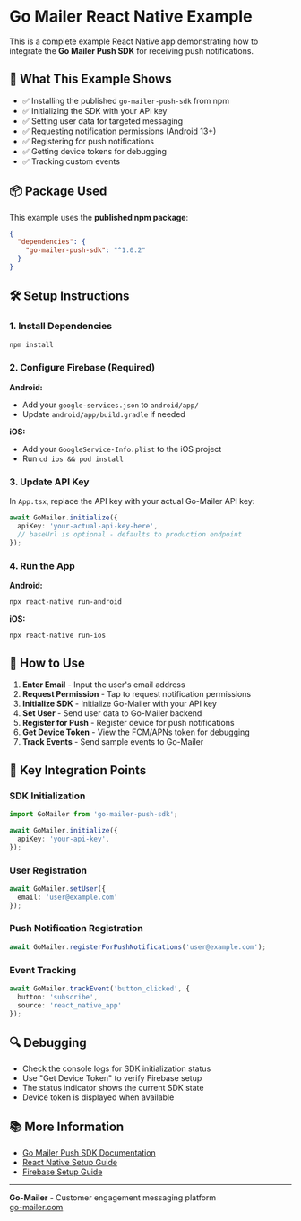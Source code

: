 # Go Mailer React Native Example

This is a complete example React Native app demonstrating how to integrate the **Go Mailer Push SDK** for receiving push notifications.

## 🚀 What This Example Shows

- ✅ Installing the published `go-mailer-push-sdk` from npm
- ✅ Initializing the SDK with your API key
- ✅ Setting user data for targeted messaging
- ✅ Requesting notification permissions (Android 13+)
- ✅ Registering for push notifications
- ✅ Getting device tokens for debugging
- ✅ Tracking custom events

## 📦 Package Used

This example uses the **published npm package**:
```json
{
  "dependencies": {
    "go-mailer-push-sdk": "^1.0.2"
  }
}
```

## 🛠 Setup Instructions

### 1. Install Dependencies
```bash
npm install
```

### 2. Configure Firebase (Required)

**Android:**
- Add your `google-services.json` to `android/app/`
- Update `android/app/build.gradle` if needed

**iOS:**
- Add your `GoogleService-Info.plist` to the iOS project
- Run `cd ios && pod install`

### 3. Update API Key

In `App.tsx`, replace the API key with your actual Go-Mailer API key:
```typescript
await GoMailer.initialize({
  apiKey: 'your-actual-api-key-here',
  // baseUrl is optional - defaults to production endpoint
});
```

### 4. Run the App

**Android:**
```bash
npx react-native run-android
```

**iOS:**
```bash
npx react-native run-ios
```

## 📱 How to Use

1. **Enter Email** - Input the user's email address
2. **Request Permission** - Tap to request notification permissions
3. **Initialize SDK** - Initialize Go-Mailer with your API key
4. **Set User** - Send user data to Go-Mailer backend
5. **Register for Push** - Register device for push notifications
6. **Get Device Token** - View the FCM/APNs token for debugging
7. **Track Events** - Send sample events to Go-Mailer

## 🔧 Key Integration Points

### SDK Initialization
```typescript
import GoMailer from 'go-mailer-push-sdk';

await GoMailer.initialize({
  apiKey: 'your-api-key',
});
```

### User Registration
```typescript
await GoMailer.setUser({
  email: 'user@example.com'
});
```

### Push Notification Registration
```typescript
await GoMailer.registerForPushNotifications('user@example.com');
```

### Event Tracking
```typescript
await GoMailer.trackEvent('button_clicked', {
  button: 'subscribe',
  source: 'react_native_app'
});
```

## 🔍 Debugging

- Check the console logs for SDK initialization status
- Use "Get Device Token" to verify Firebase setup
- The status indicator shows the current SDK state
- Device token is displayed when available

## 📚 More Information

- [Go Mailer Push SDK Documentation](https://www.npmjs.com/package/go-mailer-push-sdk)
- [React Native Setup Guide](../../docs/platform-setup/react-native-setup.md)
- [Firebase Setup Guide](https://firebase.google.com/docs/react-native/setup)

---

**Go-Mailer** - Customer engagement messaging platform  
[go-mailer.com](https://go-mailer.com)
